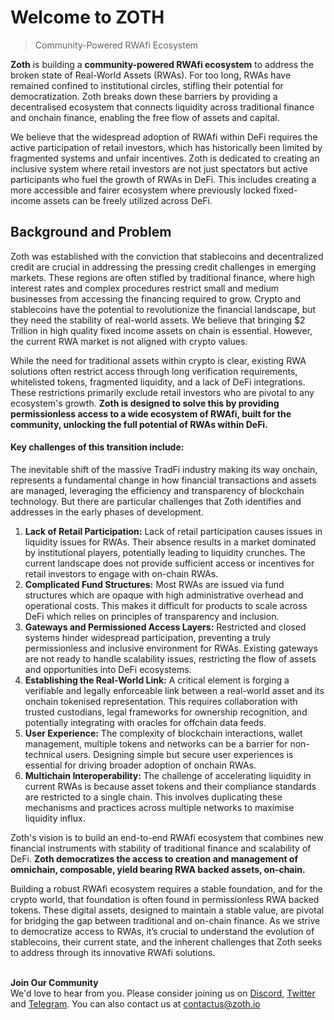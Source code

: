 # Welcome to ZOTH

> Community-Powered RWAfi Ecosystem

**Zoth** is building a **community-powered RWAfi ecosystem** to address the broken state of Real-World Assets (RWAs). For too long, RWAs have remained confined to institutional circles, stifling their potential for democratization. Zoth breaks down these barriers by providing a decentralised ecosystem that connects liquidity across traditional finance and onchain finance, enabling the free flow of assets and capital.

We believe that the widespread adoption of RWAfi within DeFi requires the active participation of retail investors, which has historically been limited by fragmented systems and unfair incentives. Zoth is dedicated to creating an inclusive system where retail investors are not just spectators but active participants who fuel the growth of RWAs in DeFi. This includes creating a more accessible and fairer ecosystem where previously locked fixed-income assets can be freely utilized across DeFi.

## Background and Problem

Zoth was established with the conviction that stablecoins and decentralized credit are crucial in addressing the pressing credit challenges in emerging markets. These regions are often stifled by traditional finance, where high interest rates and complex procedures restrict small and medium businesses from accessing the financing required to grow. Crypto and stablecoins have the potential to revolutionize the financial landscape, but they need the stability of real-world assets. We believe that bringing $2 Trillion in high quality fixed income assets on chain is essential. However, the current RWA market is not aligned with crypto values.

While the need for traditional assets within crypto is clear, existing RWA solutions often restrict access through long verification requirements, whitelisted tokens, fragmented liquidity, and a lack of DeFi integrations. These restrictions primarily exclude retail investors who are pivotal to any ecosystem's growth. **Zoth is designed to solve this by providing permissionless access to a wide ecosystem of RWAfi, built for the community, unlocking the full potential of RWAs within DeFi.**

#### **Key challenges of this transition include:**

The inevitable shift of the massive TradFi industry making its way onchain, represents a fundamental change in how financial transactions and assets are managed, leveraging the efficiency and transparency of blockchain technology. But there are particular challenges that Zoth identifies and addresses in the early phases of development.

1. **Lack of Retail Participation:** Lack of retail participation causes issues in liquidity issues for RWAs. Their absence results in a market dominated by institutional players, potentially leading to liquidity crunches. The current landscape does not provide sufficient access or incentives for retail investors to engage with on-chain RWAs.
2. **Complicated Fund Structures:** Most RWAs are issued via fund structures which are opaque with high administrative overhead and operational costs. This makes it difficult for products to scale across DeFi which relies on principles of transparency and inclusion.
3. **Gateways and Permissioned Access Layers:** Restricted and closed systems hinder widespread participation, preventing a truly permissionless and inclusive environment for RWAs. Existing gateways are not ready to handle scalability issues, restricting the flow of assets and opportunities into DeFi ecosystems.
4. **Establishing the Real-World Link:** A critical element is forging a verifiable and legally enforceable link between a real-world asset and its onchain tokenised representation. This requires collaboration with trusted custodians, legal frameworks for ownership recognition, and potentially integrating with oracles for offchain data feeds.
5. **User Experience:** The complexity of blockchain interactions, wallet management, multiple tokens and networks can be a barrier for non-technical users. Designing simple but secure user experiences is essential for driving broader adoption of onchain RWAs.
6. **Multichain Interoperability:** The challenge of accelerating liquidity in current RWAs is because asset tokens and their compliance standards are restricted to a single chain. This involves duplicating these mechanisms and practices across multiple networks to maximise liquidity influx.

Zoth's vision is to build an end-to-end RWAfi ecosystem that combines new financial instruments with stability of traditional finance and scalability of DeFi. **Zoth democratizes the access to creation and management of omnichain, composable, yield bearing RWA backed assets, on-chain.**

Building a robust RWAfi ecosystem requires a stable foundation, and for the crypto world, that foundation is often found in permissionless RWA backed tokens. These digital assets, designed to maintain a stable value, are pivotal for bridging the gap between traditional and on-chain finance. As we strive to democratize access to RWAs, it’s crucial to understand the evolution of stablecoins, their current state, and the inherent challenges that Zoth seeks to address through its innovative RWAfi solutions.

\
**Join Our Community** \
We'd love to hear from you. Please consider joining us on [Discord](https://discord.com/invite/xBZhGn4AH8), [Twitter](https://twitter.com/zothdotio) and [Telegram](https://telegram.me/zothio). You can also contact us at contactus@zoth.io
